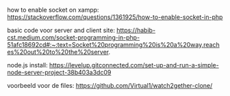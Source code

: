 how to enable socket on xampp:
https://stackoverflow.com/questions/1361925/how-to-enable-socket-in-php

basic code voor server and client site:
https://habib-cst.medium.com/socket-programming-in-php-51afc18692cd#:~:text=Socket%20programming%20is%20a%20way,reaches%20out%20to%20the%20server.


node.js install:
https://levelup.gitconnected.com/set-up-and-run-a-simple-node-server-project-38b403a3dc09

voorbeeld voor de files:
https://github.com/Virtual1/watch2gether-clone/

